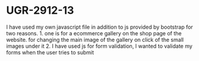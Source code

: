 # UGR-2912-13
I have used my own javascript file in addition to js provided by bootstrap for two reasons.
    1. one is for a ecommerce gallery on the shop page of the website. for changing the main image of the gallery on click of the small images under it 
    2. I have used js for form validation, I wanted to validate my forms when the user tries to submit 
